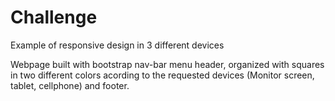 # Challenge
Example of responsive design in 3 different devices

Webpage built with bootstrap nav-bar menu header, organized with squares in two different colors acording to the requested devices (Monitor screen, tablet, cellphone) and footer.

